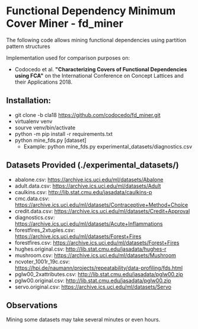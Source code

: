 # Functional Dependency Minimum Cover Miner - fd_miner 

The following code allows mining functional dependencies using partition pattern structures

Implementation used for comparison purposes on:
- Codocedo et al. **"Characterizing Covers of Functional Dependencies using FCA"** on the International Conference on Concept Lattices and their Applications 2018.


## Installation:
- git clone -b cla18 https://github.com/codocedo/fd_miner.git
- virtualenv venv
- sourve venv/bin/activate
- python -m pip install -r requirements.txt
- python mine_fds.py [dataset]
    - Example: python mine_fds.py experimental_datasets/diagnostics.csv

## Datasets Provided (./experimental_datasets/)
- abalone.csv: https://archive.ics.uci.edu/ml/datasets/Abalone
- adult.data.csv: https://archive.ics.uci.edu/ml/datasets/Adult
- caulkins.csv: http://lib.stat.cmu.edu/jasadata/caulkins-p
- cmc.data.csv: https://archive.ics.uci.edu/ml/datasets/Contraceptive+Method+Choice
- credit.data.csv: https://archive.ics.uci.edu/ml/datasets/Credit+Approval
- diagnostics.csv: https://archive.ics.uci.edu/ml/datasets/Acute+Inflammations
- forestfires_2xtuples.csv: https://archive.ics.uci.edu/ml/datasets/Forest+Fires
- forestfires.csv: https://archive.ics.uci.edu/ml/datasets/Forest+Fires
- hughes.original.csv: http://lib.stat.cmu.edu/jasadata/hughes-r
- mushroom.csv: https://archive.ics.uci.edu/ml/datasets/Mushroom
- ncvoter_1001r_19c.csv: https://hpi.de/naumann/projects/repeatability/data-profiling/fds.html
- pglw00_2xattributes.csv: http://lib.stat.cmu.edu/jasadata/pglw00.zip
- pglw00.original.csv: http://lib.stat.cmu.edu/jasadata/pglw00.zip
- servo.original.csv: https://archive.ics.uci.edu/ml/datasets/Servo

## Observations
Mining some datasets may take several minutes or even hours.
